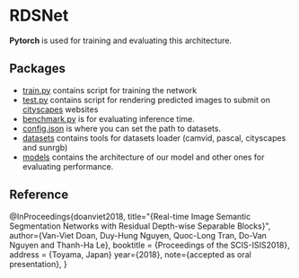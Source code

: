 # RDSNet

**Pytorch** is used for training and evaluating this architecture.

## Packages
* [train.py](train.py) contains script for training the network
* [test.py](test.py) contains script for rendering predicted images to submit on [cityscapes](https://www.cityscapes-dataset.com/)  websites
* [benchmark.py](benchmark.py) is for evaluating inference time.
* [config.json](config.json) is where you can set the path to datasets.
* [datasets](datasets) contains tools for datasets loader (camvid, pascal, cityscapes and sunrgb)
* [models](models) contains the architecture of our model and other ones for evaluating performance.

## Reference

@InProceedings{doanviet2018,
  title="{Real-time Image Semantic Segmentation Networks with Residual Depth-wise Separable Blocks}",
  author={Van-Viet Doan, Duy-Hung Nguyen, Quoc-Long Tran, Do-Van Nguyen and Thanh-Ha Le},
  booktitle = {Proceedings of the SCIS-ISIS2018},
  address = {Toyama, Japan}
  year={2018},
  note={accepted as oral presentation},
}
